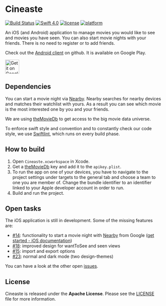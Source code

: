 # Cineaste

[![Build Status](https://travis-ci.org/ChristianNorbertBraun/Cineaste.svg?branch=master)](https://travis-ci.org/ChristianNorbertBraun/Cineaste)
[![Swift 4.0](https://img.shields.io/badge/Swift-4.0-orange.svg)](https://swift.org)
[![license](https://img.shields.io/badge/license-Apache-lightgrey.svg)](https://github.com/ChristianNorbertBraun/Cineaste/blob/master/LICENSE)
[![platform](https://img.shields.io/badge/platform-iOS_10+-lightgrey.svg)](https://img.shields.io/badge/platform-iOS_10+-lightgrey.svg)

An iOS (and Android) application to manage movies you would like to see and movies you have seen.
You can also start movie nights with your friends. There is no need to register or to add friends.

Check out the [Android client](https://github.com/marcelgross90/Cineaste) on github. It is available on Google Play.

<a href='https://play.google.com/store/apps/details?id=de.cineaste.android&pcampaignid=MKT-Other-global-all-co-prtnr-py-PartBadge-Mar2515-1'><img alt='Get it on Google Play' src='https://play.google.com/intl/en_us/badges/images/apps/en-play-badge.png' height="45px"/></a>

## Dependencies

You can start a movie night via [Nearby][nearbyLink]. Nearby searches for nearby devices and matches their watchlist with yours.
As a result you can see which movie is the most interested one by you and your friends.

We are using [theMovieDb][theMovieDb] to get access to the big movie data universe.

To enforce swift style and convention and to constantly check our code style, we use [Swiftlint](https://github.com/realm/SwiftLint), which runs on every build phase.

## How to build

1. Open `Cineaste.xcworkspace` in Xcode.
2. Get a [theMovieDb][theMovieDb] key and add it to the `apikey.plist`.
3. To run the app on one of your devices, you have to navigate to the project settings under targets to the general tab and choose a team to one you are member of. Change the bundle identifier to an identifier linked to your Apple developer account in order to run.
4. Build and run the project.

## Open tasks

The iOS application is still in development. Some of the missing features are:
- [#14](https://github.com/ChristianNorbertBraun/Cineaste/issues/14): functionality to start a movie night with [Nearby][nearbyLink] from Google ([get started - iOS documentation](https://developers.google.com/nearby/messages/ios/get-started))
- [#18](https://github.com/ChristianNorbertBraun/Cineaste/issues/18): improved design for wantToSee and seen views
- [#15](https://github.com/ChristianNorbertBraun/Cineaste/issues/15): import and export options
- [#23](https://github.com/ChristianNorbertBraun/Cineaste/issues/23): normal and dark mode (two design-themes)

You can have a look at the other open [issues](https://github.com/ChristianNorbertBraun/Cineaste/issues).

## License

Cineaste is released under the **Apache License**. Please see the [LICENSE](https://github.com/ChristianNorbertBraun/Cineaste/blob/master/LICENSE) file for more information.

[nearbyLink]: https://developers.google.com/nearby/messages/overview
[theMovieDb]: https://www.themoviedb.org/
